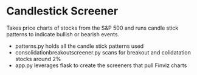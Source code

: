 # Candlestick Screener

Takes price charts of stocks from the S&P 500 and runs candle stick patterns to indicate bullish or bearish events.

- patterns.py holds all the candle stick patterns used
- consolidationbreakoutscreener.py scans for breakout and colidatation stocks around 2%
- app.py leverages flask to create the screeners that pull Finviz charts
